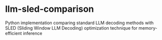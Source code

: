 # llm-sled-comparison
Python implementation comparing standard LLM decoding methods with SLED (Sliding Window LLM Decoding) optimization technique for memory-efficient inference
